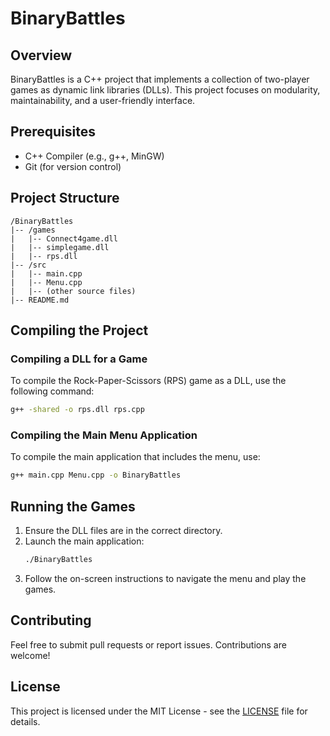 # BinaryBattles

## Overview
BinaryBattles is a C++ project that implements a collection of two-player games as dynamic link libraries (DLLs). This project focuses on modularity, maintainability, and a user-friendly interface.

## Prerequisites
- C++ Compiler (e.g., g++, MinGW)
- Git (for version control)

## Project Structure
```
/BinaryBattles
|-- /games
|   |-- Connect4game.dll
|   |-- simplegame.dll
|   |-- rps.dll
|-- /src
|   |-- main.cpp
|   |-- Menu.cpp
|   |-- (other source files)
|-- README.md
```

## Compiling the Project

### Compiling a DLL for a Game
To compile the Rock-Paper-Scissors (RPS) game as a DLL, use the following command:
```bash
g++ -shared -o rps.dll rps.cpp
```

### Compiling the Main Menu Application
To compile the main application that includes the menu, use:
```bash
g++ main.cpp Menu.cpp -o BinaryBattles
```

## Running the Games
1. Ensure the DLL files are in the correct directory.
2. Launch the main application:
   ```bash
   ./BinaryBattles
   ```
3. Follow the on-screen instructions to navigate the menu and play the games.

## Contributing
Feel free to submit pull requests or report issues. Contributions are welcome!

## License
This project is licensed under the MIT License - see the [LICENSE](LICENSE) file for details.
